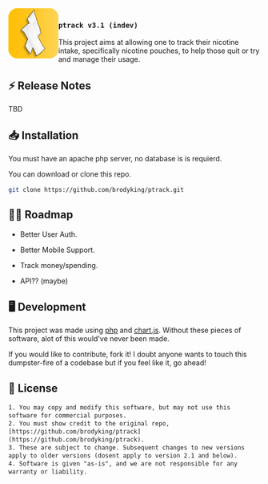 <img src="./assets/logo.png" width="100px" align="left">

### `ptrack v3.1 (indev)`
This project aims at allowing one to track their nicotine intake, specifically nicotine pouches, to help those quit or try and manage their usage.

## ⚡ Release Notes

TBD

## 📥 Installation

You must have an apache php server, no database is is requierd. 

You can download or clone this repo.

```bash
git clone https://github.com/brodyking/ptrack.git
``` 

## 👨‍💻 Roadmap

- Better User Auth.

- Better Mobile Support.

- Track money/spending.

- API?? (maybe)

## 🖥️ Development

This project was made using [php](https://www.php.net/) and [chart.js](https://www.chartjs.org/). Without these pieces of software, alot of this would've never been made.

If you would like to contribute, fork it! I doubt anyone wants to touch this dumpster-fire of a codebase but if you feel like it, go ahead!

## 📄 License
```
1. You may copy and modify this software, but may not use this software for commercial purposes.
2. You must show credit to the original repo, [https://github.com/brodyking/ptrack](https://github.com/brodyking/ptrack).
3. These are subject to change. Subsequent changes to new versions apply to older versions (dosent apply to version 2.1 and below).
4. Software is given "as-is", and we are not responsible for any warranty or liability.
```